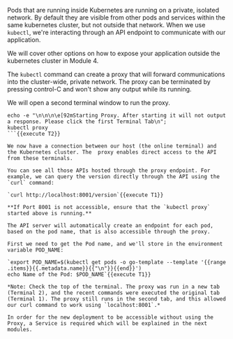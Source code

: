 Pods that are running inside Kubernetes are running on a private, isolated network.
By default they are visible from other pods and services within the same kubernetes cluster, but not outside that network.
When we use `kubectl`, we're interacting through an API endpoint to communicate with our application.

We will cover other options on how to expose your application outside the kubernetes cluster in Module 4.

The `kubectl` command can create a proxy that will forward communications into the cluster-wide, private network. The proxy can be terminated by pressing control-C and won't show any output while its running. 

We will open a second terminal window to run the proxy.

```
echo -e "\n\n\n\e[92mStarting Proxy. After starting it will not output a response. Please click the first Terminal Tab\n"; 
kubectl proxy
```{{execute T2}}

We now have a connection between our host (the online terminal) and the Kubernetes cluster. The  proxy enables direct access to the API from these terminals.

You can see all those APIs hosted through the proxy endpoint. For example, we can query the version directly through the API using the `curl` command:

`curl http://localhost:8001/version`{{execute T1}}

**If Port 8001 is not accessible, ensure that the `kubectl proxy` started above is running.**

The API server will automatically create an endpoint for each pod, based on the pod name, that is also accessible through the proxy.

First we need to get the Pod name, and we'll store in the environment variable POD_NAME:

`export POD_NAME=$(kubectl get pods -o go-template --template '{{range .items}}{{.metadata.name}}{{"\n"}}{{end}}')
echo Name of the Pod: $POD_NAME`{{execute T1}}

*Note: Check the top of the terminal. The proxy was run in a new tab (Terminal 2), and the recent commands were executed the original tab (Terminal 1). The proxy still runs in the second tab, and this allowed our curl command to work using `localhost:8001`.*

In order for the new deployment to be accessible without using the Proxy, a Service is required which will be explained in the next modules.